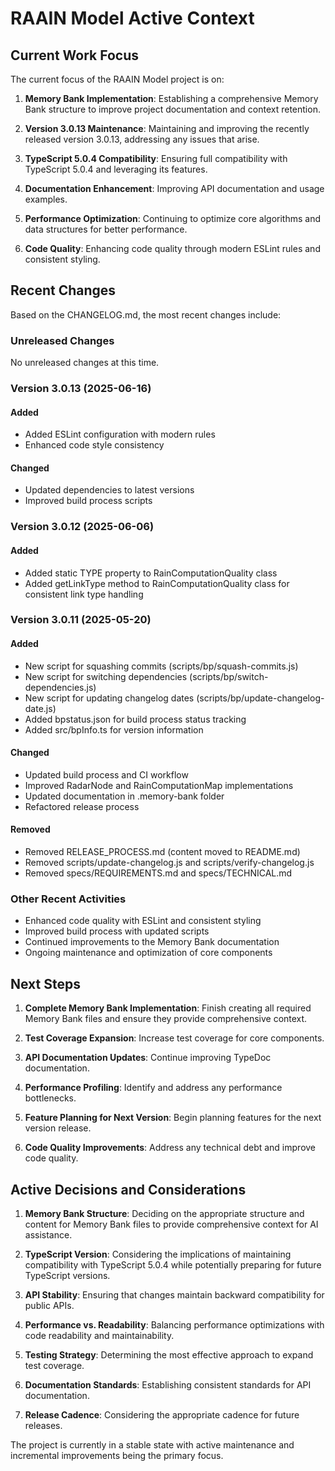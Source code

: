 # RAAIN Model Active Context

## Current Work Focus

The current focus of the RAAIN Model project is on:

1. **Memory Bank Implementation**: Establishing a comprehensive Memory Bank structure to improve project documentation and context retention.

2. **Version 3.0.13 Maintenance**: Maintaining and improving the recently released version 3.0.13, addressing any issues that arise.

3. **TypeScript 5.0.4 Compatibility**: Ensuring full compatibility with TypeScript 5.0.4 and leveraging its features.

4. **Documentation Enhancement**: Improving API documentation and usage examples.

5. **Performance Optimization**: Continuing to optimize core algorithms and data structures for better performance.

6. **Code Quality**: Enhancing code quality through modern ESLint rules and consistent styling.

## Recent Changes

Based on the CHANGELOG.md, the most recent changes include:

### Unreleased Changes

No unreleased changes at this time.

### Version 3.0.13 (2025-06-16)

#### Added
- Added ESLint configuration with modern rules
- Enhanced code style consistency

#### Changed
- Updated dependencies to latest versions
- Improved build process scripts

### Version 3.0.12 (2025-06-06)

#### Added
- Added static TYPE property to RainComputationQuality class
- Added getLinkType method to RainComputationQuality class for consistent link type handling

### Version 3.0.11 (2025-05-20)

#### Added
- New script for squashing commits (scripts/bp/squash-commits.js)
- New script for switching dependencies (scripts/bp/switch-dependencies.js)
- New script for updating changelog dates (scripts/bp/update-changelog-date.js)
- Added bpstatus.json for build process status tracking
- Added src/bpInfo.ts for version information

#### Changed
- Updated build process and CI workflow
- Improved RadarNode and RainComputationMap implementations
- Updated documentation in .memory-bank folder
- Refactored release process

#### Removed
- Removed RELEASE_PROCESS.md (content moved to README.md)
- Removed scripts/update-changelog.js and scripts/verify-changelog.js
- Removed specs/REQUIREMENTS.md and specs/TECHNICAL.md

### Other Recent Activities
- Enhanced code quality with ESLint and consistent styling
- Improved build process with updated scripts
- Continued improvements to the Memory Bank documentation
- Ongoing maintenance and optimization of core components

## Next Steps

1. **Complete Memory Bank Implementation**: Finish creating all required Memory Bank files and ensure they provide comprehensive context.

2. **Test Coverage Expansion**: Increase test coverage for core components.

3. **API Documentation Updates**: Continue improving TypeDoc documentation.

4. **Performance Profiling**: Identify and address any performance bottlenecks.

5. **Feature Planning for Next Version**: Begin planning features for the next version release.

6. **Code Quality Improvements**: Address any technical debt and improve code quality.

## Active Decisions and Considerations

1. **Memory Bank Structure**: Deciding on the appropriate structure and content for Memory Bank files to provide comprehensive context for AI assistance.

2. **TypeScript Version**: Considering the implications of maintaining compatibility with TypeScript 5.0.4 while potentially preparing for future TypeScript versions.

3. **API Stability**: Ensuring that changes maintain backward compatibility for public APIs.

4. **Performance vs. Readability**: Balancing performance optimizations with code readability and maintainability.

5. **Testing Strategy**: Determining the most effective approach to expand test coverage.

6. **Documentation Standards**: Establishing consistent standards for API documentation.

7. **Release Cadence**: Considering the appropriate cadence for future releases.

The project is currently in a stable state with active maintenance and incremental improvements being the primary focus.
